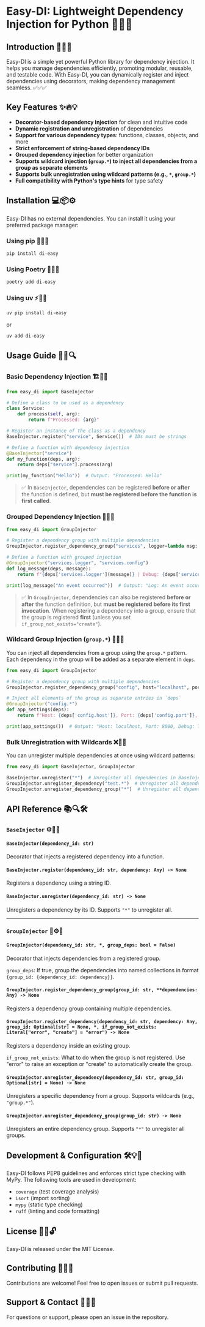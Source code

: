 # Easy-DI: Lightweight Dependency Injection for Python 🚀🚀🚀

## Introduction 🎯🔧📌

Easy-DI is a simple yet powerful Python library for dependency injection. It helps you manage dependencies efficiently, promoting modular, reusable, and testable code. With Easy-DI, you can dynamically register and inject dependencies using decorators, making dependency management seamless. ✅✅✅

## Key Features ✨🔥💡

- **Decorator-based dependency injection** for clean and intuitive code
- **Dynamic registration and unregistration** of dependencies
- **Support for various dependency types**: functions, classes, objects, and more
- **Strict enforcement of string-based dependency IDs**
- **Grouped dependency injection** for better organization
- **Supports wildcard injection (`group.*`) to inject all dependencies from a group as separate elements**
- **Supports bulk unregistration using wildcard patterns (e.g., `*`, `group.*`)**
- **Full compatibility with Python's type hints** for type safety

## Installation 💻📦⚙️

Easy-DI has no external dependencies. You can install it using your preferred package manager:

### Using pip 🐍📌✅
```sh
pip install di-easy
```

### Using Poetry 🎼📌✅
```sh
poetry add di-easy
```

### Using uv ⚡📌✅
```sh
uv pip install di-easy
```
or
```sh
uv add di-easy
```

## Usage Guide 📝🚀🔍

### Basic Dependency Injection 🏗️🔄🎯

```python
from easy_di import BaseInjector

# Define a class to be used as a dependency
class Service:
    def process(self, arg):
        return f"Processed: {arg}"

# Register an instance of the class as a dependency
BaseInjector.register("service", Service())  # IDs must be strings

# Define a function with dependency injection
@BaseInjector("service")
def my_function(deps, arg):
    return deps["service"].process(arg)

print(my_function("Hello"))  # Output: "Processed: Hello"
```

> ✅ In `BaseInjector`, dependencies can be registered **before or after** the function is defined, but **must be registered before the function is first called**.

### Grouped Dependency Injection 🎯🔗📌

```python
from easy_di import GroupInjector

# Register a dependency group with multiple dependencies
GroupInjector.register_dependency_group("services", logger=lambda msg: f"Log: {msg}", config={"debug": True})

# Define a function with grouped injection
@GroupInjector("services.logger", "services.config")
def log_message(deps, message):
    return f"{deps['services.logger'](message)} | Debug: {deps['services.config']['debug']}"

print(log_message("An event occurred"))  # Output: "Log: An event occurred | Debug: True"
```

> ✅ In `GroupInjector`, dependencies can also be registered **before or after** the function definition, but **must be registered before its first invocation**. When registering a dependency into a group, ensure that the group is registered **first** (unless you set `if_group_not_exists="create"`).

### Wildcard Group Injection (`group.*`) 🎯✨🔧

You can inject all dependencies from a group using the `group.*` pattern. Each dependency in the group will be added as a separate element in `deps`.

```python
from easy_di import GroupInjector

# Register a dependency group with multiple dependencies
GroupInjector.register_dependency_group("config", host="localhost", port=8080, debug=True)

# Inject all elements of the group as separate entries in `deps`
@GroupInjector("config.*")
def app_settings(deps):
    return f"Host: {deps['config.host']}, Port: {deps['config.port']}, Debug: {deps['config.debug']}"

print(app_settings())  # Output: "Host: localhost, Port: 8080, Debug: True"
```

### Bulk Unregistration with Wildcards ❌🧹🚫

You can unregister multiple dependencies at once using wildcard patterns:

```python
from easy_di import BaseInjector, GroupInjector

BaseInjector.unregister("*")  # Unregister all dependencies in BaseInjector
GroupInjector.unregister_dependency("test.*")  # Unregister all dependencies in group "test"
GroupInjector.unregister_dependency_group("*")  # Unregister all dependency groups and their dependencies
```

## API Reference 📚🔍🛠️

### `BaseInjector` ⚙️🔄📌

#### `BaseInjector(dependency_id: str)`

Decorator that injects a registered dependency into a function.

#### `BaseInjector.register(dependency_id: str, dependency: Any) -> None`

Registers a dependency using a string ID.

#### `BaseInjector.unregister(dependency_id: str) -> None`

Unregisters a dependency by its ID. Supports `"*"` to unregister all.

---

### `GroupInjector` 🔗⚙️📌

#### `GroupInjector(dependency_id: str, *, group_deps: bool = False)`

Decorator that injects dependencies from a registered group.

`group_deps`: If true, group the dependencies into named collections in format `{group_id: {dependency_id: dependency}}`.

#### `GroupInjector.register_dependency_group(group_id: str, **dependencies: Any) -> None`

Registers a dependency group containing multiple dependencies.

#### `GroupInjector.register_dependency(dependency_id: str, dependency: Any, group_id: Optional[str] = None, *, if_group_not_exists: Literal["error", "create"] = "error") -> None`

Registers a dependency inside an existing group.

`if_group_not_exists`: What to do when the group is not registered. Use "error" to raise an exception or "create" to automatically create the group.

#### `GroupInjector.unregister_dependency(dependency_id: str, group_id: Optional[str] = None) -> None`
Unregisters a specific dependency from a group. Supports wildcards (e.g., `"group.*"`).

#### `GroupInjector.unregister_dependency_group(group_id: str) -> None`

Unregisters an entire dependency group. Supports `"*"` to unregister all groups.

## Development & Configuration 🛠️💡🔧

Easy-DI follows PEP8 guidelines and enforces strict type checking with MyPy. The following tools are used in development:

- `coverage` (test coverage analysis)
- `isort` (import sorting)
- `mypy` (static type checking)
- `ruff` (linting and code formatting)

## License 📜✅🔓

Easy-DI is released under the MIT License.

## Contributing 🤝📢📌

Contributions are welcome! Feel free to open issues or submit pull requests.

## Support & Contact 📩💬📌

For questions or support, please open an issue in the repository.
